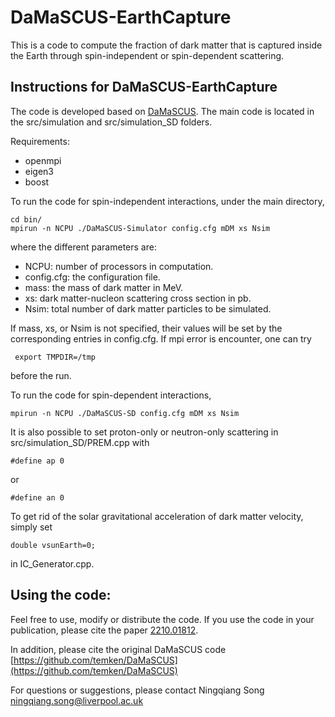 # DaMaSCUS-EarthCapture

This is a code to compute the fraction of dark matter that is captured inside the Earth through spin-independent or spin-dependent scattering.

## Instructions for DaMaSCUS-EarthCapture

The code is developed based on [DaMaSCUS](https://github.com/temken/DaMaSCUS). The main code is located in the src/simulation and src/simulation_SD folders.

Requirements:
- openmpi
- eigen3
- boost

To run the code for spin-independent interactions, under the main directory,
```
cd bin/
mpirun -n NCPU ./DaMaSCUS-Simulator config.cfg mDM xs Nsim 
```
where the different parameters are:
- NCPU: number of processors in computation.
- config.cfg: the configuration file.
- mass: the mass of dark matter in MeV.
- xs: dark matter-nucleon scattering cross section in pb.
- Nsim: total number of dark matter particles to be simulated.

If mass, xs, or Nsim is not specified, their values will be set by the corresponding entries in config.cfg.
If mpi error is encounter, one can try
```
 export TMPDIR=/tmp 
 ```
 before the run.
 
 To run the code for spin-dependent interactions,
 ```
mpirun -n NCPU ./DaMaSCUS-SD config.cfg mDM xs Nsim 
```
It is also possible to set proton-only or neutron-only scattering in src/simulation_SD/PREM.cpp with
```
#define ap 0
```
or
```
#define an 0
```
To get rid of the solar gravitational acceleration of dark matter velocity, simply set 
```
double vsunEarth=0;
```
in IC_Generator.cpp.

## Using the code:

Feel free to use, modify or distribute the code. If you use the code in your publication, please cite the paper [2210.01812](https://arxiv.org/pdf/2210.01812.pdf).

In addition, please cite the original DaMaSCUS code [https://github.com/temken/DaMaSCUS](https://github.com/temken/DaMaSCUS)

For questions or suggestions, please contact Ningqiang Song [ningqiang.song@liverpool.ac.uk](ningqiang.song@liverpool.ac.uk)